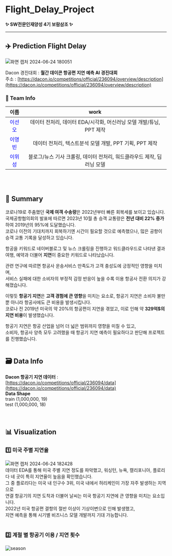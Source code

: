 # Flight_Delay_Project
**✨ SW전문인재양성 4기 보람삼조 ✨**   

---

## ✈️ Prediction Flight Delay         
![화면 캡처 2024-06-24 180051](https://github.com/seonseono/Flight_Delay_Project/assets/115915544/e8fd9252-5933-49c2-9e85-8c13ad8c9e7a)    

Dacon 경진대회 : **월간 데이콘 항공편 지연 예측 AI 경진대회**                    
주소 : [https://dacon.io/competitions/official/236094/overview/description](https://dacon.io/competitions/official/236094/overview/description)    

### 🙌 Team Info
|이름|work|                    
|:---:|:---:|                                   
|<span style="color:blue">이선오|데이터 전처리, 데이터 EDA/시각화, 머신러닝 모델 개발/튜닝, PPT 제작|   
|<span style="color:blue">이영빈|데이터 전처리, 텍스트분석 모델 개발, PPT 기획, PPT 제작|   
|<span style="color:blue">이위성|블로그/뉴스 기사 크롤링, 데이터 전처리, 워드클라우드 제작, 딥러닝 모델|       

<br/><br/>
## 📑 Summary          

코로나19로 주춤했던 **국제 여객 수송량**은 2022년부터 빠른 회복세를 보이고 있습니다.    
국제공항협의회의 발표에 따르면 2023년 10월 총 승객 교통량은 **전년 대비 22% 증가**하여 2019년의 95%에 도달했습니다.   
코로나 이전의 기대치까지 회복하기엔 시간이 필요할 것으로 예측했으나, 많은 공항이 승객 교통 기록을 달성하고 있습니다.       

항공을 키워드로 네이버블로그 및 뉴스 크롤링을 진행하고 워드클라우드로 나타낸 결과   
여행, 예약과 더불어 **지연**이 중요한 키워드로 나타났습니다.   

관련 연구에 따르면 항공사 운송서비스 만족도가 고객 충성도에 긍정적인 영향을 미치며,   
서비스 실패에 대한 소비자의 부정적 감정 반응이 높을 수록 이용 항공사 전환 의지가 강해졌습니다.    

이렇듯 **항공기 지연**은 **고객 경험에 큰 영향**을 미치는 요소로, 항공기 지연은 소비자 불만뿐 아니라 항공사에도 큰 비용을 발생시킵니다.     
코로나 전 2019년 미국의 약 20%의 항공편이 지연을 겪었고, 이로 인해 약 **329억$의 지연 비용**이 발생했습니다.     

항공기 지연은 항공 산업을 넘어 더 넓은 범위까지 영향을 미칠 수 있고,    
소비자, 항공사 양측 모두 고려했을 때 항공기 지연 예측이 필요하다고 판단해 프로젝트를 진행했습니다. 
<br/><br/>
## 🗃 Data Info                                            
**Dacon 항공기 지연 데이터** : [https://dacon.io/competitions/official/236094/data](https://dacon.io/competitions/official/236094/data)     
**Data Shape**           
train (1,000,000, 19)             
test (1,000,000, 18)               
<br/><br/>
## 📊 Visualization   
### 1️⃣ 미국 주별 지연율   
![화면 캡처 2024-06-24 182428](https://github.com/seonseono/Flight_Delay_Project/assets/115915544/b7d88f19-131a-4a17-9c8f-04f17d16a7c3) 
<br/>
데이터 EDA를 통해 미국 주별 지연 정도를 파악했고, 워싱턴, 뉴욕, 캘리포니아, 플로리다 네 곳이 특히 지연율이 높음을 확인했습니다.    
그 중 플로리다는 미국 내 인구수 3위, 미국 내에서 허리케인이 가장 자주 발생하는 지역으로   
연결 항공기의 지연 도착과 더불어 날씨는 미국 항공기 지연에 큰 영향을 미치는 요소입니다.
<br/>
2022년 미국 항공편 결항의 절반 이상이 기상이변으로 인해 발생했고,       
지연 예측을 통해 시기별 비즈니스 모델 개발까지 기대 가능합니다.    
<br/>
### 2️⃣ 계절 별 항공기 이용 / 지연 횟수  
![season](https://github.com/seonseono/Flight_Delay_Project/assets/115915544/9008ea64-5ccc-42d8-b057-678f83b4d873)
<br/>
